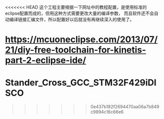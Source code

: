 <<<<<<< HEAD
这个工程主要根据一下网址中的教程配置，是使用标准的eclipse配置而成的，但用这种方式需要更改大量的编译参数，
而且软件还不会自动编译链接汇编文件，所以配置好以后就没有再继续深入的使用了。

https://mcuoneclipse.com/2013/07/21/diy-free-toolchain-for-kinetis-part-2-eclipse-ide/
=======
# Stander_Cross_GCC_STM32F429iDISCO
>>>>>>> 0e437b182f2694470aa06a7b849c9894c16c66e6

